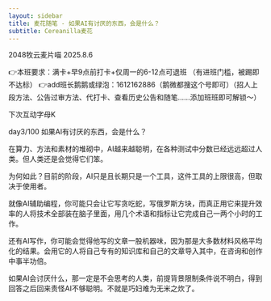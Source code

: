 ```yaml
---
layout: sidebar
title: 麦花随笔 - 如果AI有讨厌的东西，会是什么？
subtitle: Cereanilla麦花
---
```


2048牧云麦片喵
2025.8.6

👉本班要求：满卡+早9点前打卡+仅周一的6-12点可退班
（有进班门槛，被踢即不达标）
👉add班长鹅鹅或绿泡：1612162886（鹅微都搜这个号即可）（招人上段方法、公告过审方法、代打卡、查看历史公告和随笔……添加班班即可解锁～）

下次互动字母K

day3/100 如果AI有讨厌的东西，会是什么？

在算力、方法和素材的堆砌中，AI越来越聪明，在各种测试中分数已经远远超过人类。但人类还是会觉得它们笨。

为何如此？目前的阶段，AI只是且长期只是一个工具，这件工具的上限很高，但取决于使用者。

就像AI辅助编程，你可能只会让它写贪吃蛇，写俄罗斯方块，而真正用它来提升效率的人将技术全部装在脑子里面，用几个术语和指标让它完成自己一两个小时的工作。

还有AI写作，你可能会觉得他写的文章一股机器味，因为那是大多数材料风格平均化的结果。会用它的人将自己专有的知识库和自己的文章导入其中，在咨询和创作中事半功倍。

如果AI会讨厌什么，那一定是不会思考的人类，前提背景限制条件说不明白，得到回答之后回来责怪AI不够聪明。不就是巧妇难为无米之炊了。